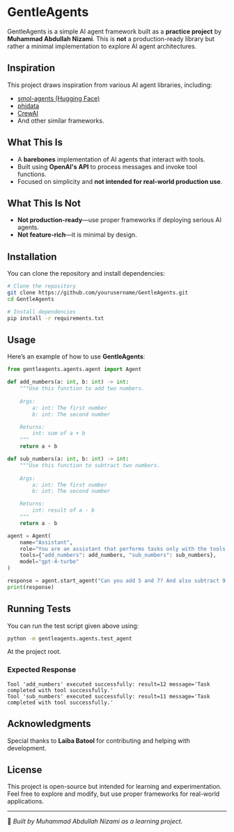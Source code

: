 # GentleAgents

GentleAgents is a simple AI agent framework built as a **practice project** by **Muhammad Abdullah Nizami**. This is **not** a production-ready library but rather a minimal implementation to explore AI agent architectures.

## **Inspiration**
This project draws inspiration from various AI agent libraries, including:
- [smol-agents (Hugging Face)](https://huggingface.co/smol-agents)
- [phidata](https://github.com/phidatahq/phidata)
- [CrewAI](https://github.com/joaomdmoura/crewai)
- And other similar frameworks.

## **What This Is**
- A **barebones** implementation of AI agents that interact with tools.
- Built using **OpenAI's API** to process messages and invoke tool functions.
- Focused on simplicity and **not intended for real-world production use**.

## **What This Is Not**
- **Not production-ready**—use proper frameworks if deploying serious AI agents.
- **Not feature-rich**—it is minimal by design.

## **Installation**
You can clone the repository and install dependencies:
```sh
# Clone the repository
git clone https://github.com/yourusername/GentleAgents.git
cd GentleAgents

# Install dependencies
pip install -r requirements.txt
```

## **Usage**
Here’s an example of how to use **GentleAgents**:

```python
from gentleagents.agents.agent import Agent

def add_numbers(a: int, b: int) -> int:
    """Use this function to add two numbers.
    
    Args:
        a: int: The first number
        b: int: The second number

    Returns:
        int: sum of a + b
    """
    return a + b

def sub_numbers(a: int, b: int) -> int:
    """Use this function to subtract two numbers.
    
    Args:
        a: int: The first number
        b: int: The second number

    Returns:
        int: result of a - b
    """
    return a - b

agent = Agent(
    name="Assistant",
    role="You are an assistant that performs tasks only with the tools provided.",
    tools={"add_numbers": add_numbers, "sub_numbers": sub_numbers},
    model="gpt-4-turbo"
)

response = agent.start_agent("Can you add 5 and 7? And also subtract 9 from 20?")
print(response)
```

## **Running Tests**
You can run the test script given above using:
```sh
python -m gentleagents.agents.test_agent
```
At the project root.

### Expected Response

```
Tool 'add_numbers' executed successfully: result=12 message='Task completed with tool successfully.'
Tool 'sub_numbers' executed successfully: result=11 message='Task completed with tool successfully.'
```

## **Acknowledgments**
Special thanks to **Laiba Batool** for contributing and helping with development.

## **License**
This project is open-source but intended for learning and experimentation. Feel free to explore and modify, but use proper frameworks for real-world applications.

---
🚀 *Built by Muhammad Abdullah Nizami as a learning project.*

